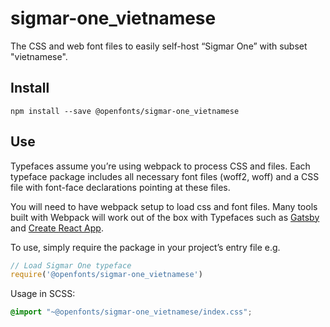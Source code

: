 
# sigmar-one_vietnamese

The CSS and web font files to easily self-host “Sigmar One” with subset "vietnamese".

## Install

`npm install --save @openfonts/sigmar-one_vietnamese`

## Use

Typefaces assume you’re using webpack to process CSS and files. Each typeface
package includes all necessary font files (woff2, woff) and a CSS file with
font-face declarations pointing at these files.

You will need to have webpack setup to load css and font files. Many tools built
with Webpack will work out of the box with Typefaces such as [Gatsby](https://github.com/gatsbyjs/gatsby)
and [Create React App](https://github.com/facebookincubator/create-react-app).

To use, simply require the package in your project’s entry file e.g.

```javascript
// Load Sigmar One typeface
require('@openfonts/sigmar-one_vietnamese')
```

Usage in SCSS:
```scss
@import "~@openfonts/sigmar-one_vietnamese/index.css";
```

